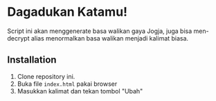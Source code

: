 Dagadukan Katamu!
===============

Script ini akan menggenerate basa walikan gaya Jogja, juga bisa men-decrypt alias menormalkan basa walikan menjadi kalimat biasa.


Installation
----
1. Clone repository ini.
2. Buka file `index.html` pakai browser
3. Masukkan kalimat dan tekan tombol "Ubah"